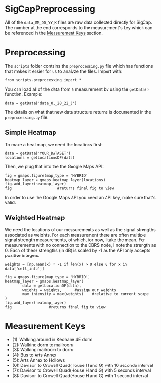 # SigCapPreprocessing

All of the ``data_MM_DD_YY_K`` files are raw data collected directly for SigCap. The number at the end corresponds to the measurement's key which can be referenced in the [Measurement Keys](#measurement-keys) section. 


# Preprocessing

The ``scripts`` folder contains the ``preprocessing.py`` file which has functions that makes it easier for us to analyze the files. Import with:

	from scripts.preprocessing import *

You can load all of the data from a measurement by using the ``getData()`` function. Example:

	data = getData('data_01_28_22_1')

The details on what that new data structure returns is documented in the ``preprocessing.py`` file. 

## Simple Heatmap

To make a heat map, we need the locations first:
	
	data = getData('YOUR_DATASET')
	locations = getLocationsDF(data)

Then, we plug that into the the Google Maps API:

	fig = gmaps.figure(map_type = 'HYBRID')
	heatmap_layer = gmaps.heatmap_layer(locations)
	fig.add_layer(heatmap_layer)
	fig 					#returns final fig to view

In order to use the Google Maps API you need an API key, make sure that's valid.

## Weighted Heatmap

We need the locations of our measurements as well as the signal strengths associated as weights. For each measurement there are often multiple signal strength measurements, of which, for now, I take the mean. For measurements with no connection to the CBRS node, I note the strength as 0. Each of these strengths (in dB) is scaled by -1 as the API only accepts positive integers:

	weights = [np.mean(x) * -1 if len(x) > 0 else 0 for x in data['cell_info']]

	fig = gmaps.figure(map_type = 'HYBRID')
	heatmap_layer = gmaps.heatmap_layer(
    		data = getLocationDF(data),
    		weights = weights, 		#assign our weights
    		max_intensity = max(weights)	#relative to current scope
	)
	fig.add_layer(heatmap_layer)
	fig					#returns final fig to view

# Measurement Keys

- (1): Walking around in Keohane 4E dorm
- (2): Walking dorm to mailroom
- (3): Walking mailroom to dorm
- (4): Bus to Arts Annex
- (5): Arts Annex to Hollows
- (6): Davison to Crowell Quad(House H and G) with 10 seconds interval
- (7): Davison to Crowell Quad(House H and G) with 5 seconds interval
- (8): Davison to Crowell Quad(House H and G) with 1 second interval
